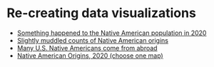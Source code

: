 # Re-creating data visualizations

* [Something happened to the Native American population in 2020](https://datawrapper.dwcdn.net/ZAvAG/1/)
* [Slightly muddled counts of Native American origins](https://datawrapper.dwcdn.net/WJo59/1/)
* [Many U.S. Native Americans come from abroad]()
* [Native American Origins, 2020 (choose one map)]()
